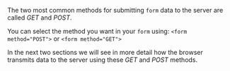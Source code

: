 The two most common methods for submitting `form` data to the server are called *GET* and *POST*. 

You can select the method you want in your `form` using: 
`<form method="POST">` or `<form method="GET">`

In the next two sections we will see in more detail how the browser transmits data to the server using these *GET* and *POST* methods.
